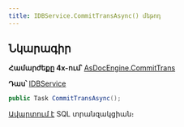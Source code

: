 ```yaml
---
title: IDBService.CommitTransAsync() մեթոդ
---
```


## Նկարագիր

**Համարժեքը 4x-ում՝** [AsDocEngine.CommitTrans](https://armsoft.github.io/as4x-docs/HTM/ProgrGuide/Functions/Functions/TransactionManagment/CommitTrans.html)

**Դաս՝** [IDBService](../IDBService.md)

```c#
public Task CommitTransAsync();
```

[Ավարտում է](https://learn.microsoft.com/en-us/sql/t-sql/language-elements/commit-transaction-transact-sql) SQL տրանզակցիան։
